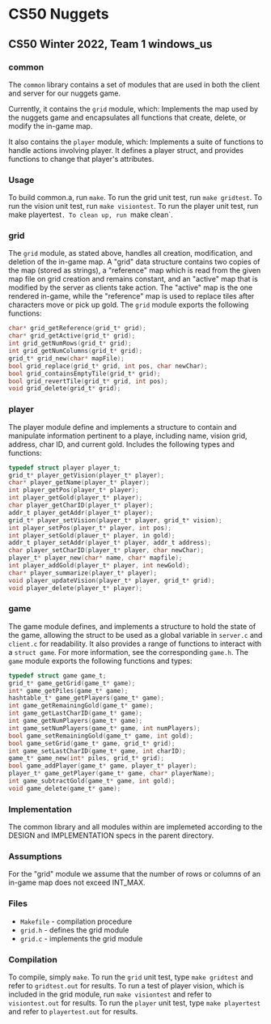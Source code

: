 # CS50 Nuggets
## CS50 Winter 2022, Team 1 windows_us

### common

The `common` library contains a set of modules that are used in both the client and server for our nuggets game. 

Currently, it contains the `grid` module, which: 
Implements the map used by the nuggets game and encapsulates all functions that create, delete, or modify the in-game map.

It also contains the `player` module, which:
Implements a suite of functions to handle actions involving player. It defines a player struct, and provides functions to change that player's attributes.

### Usage

To build common.a, run `make`.
To run the grid unit test, run `make gridtest`.
To run the vision unit test, run `make visiontest`.
To run the player unit test, run  make playertest`.
To clean up, run `make clean`.

### grid

The `grid` module, as stated above, handles all creation, modification, and deletion of the in-game map. A "grid" data structure contains two copies of the map (stored as strings), a "reference" map which is read from the given map file on grid creation and remains constant, and an "active" map that is modified by the server as clients take action. The "active" map is the one rendered in-game, while the "reference" map is used to replace tiles after characters move or pick up gold. The `grid` module exports the following functions:

```c
char* grid_getReference(grid_t* grid);
char* grid_getActive(grid_t* grid);
int grid_getNumRows(grid_t* grid);
int grid_getNumColumns(grid_t* grid);
grid_t* grid_new(char* mapFile);
bool grid_replace(grid_t* grid, int pos, char newChar);
bool grid_containsEmptyTile(grid_t* grid);
bool grid_revertTile(grid_t* grid, int pos);
void grid_delete(grid_t* grid);
```

### player

The player module define and implements a structure to contain and manipulate information pertinent to a playe, including name, vision grid, address, char ID, and current gold. Includes the following types and functions:

```c
typedef struct player player_t;
grid_t* player_getVision(player_t* player);
char* player_getName(player_t* player);
int player_getPos(player_t* player);
int player_getGold(player_t* player);
char player_getCharID(player_t* player);
addr_t player_getAddr(player_t* player);
grid_t* player_setVision(player_t* player, grid_t* vision);
int player_setPos(player_t* player, int pos);
int player_setGold(plauer_t* player, in gold);
addr_t player_setAddr(player_t* player, addr_t address);
char player_setCharID(player_t* player, char newChar);
player_t* player_new(char* name, char* mapfile);
int player_addGold(player_t* player, int newGold);
char* player_summarize(player_t* player);
void player_updateVision(player_t* player, grid_t* grid);
void player_delete(player_t* player);
```

### game

The game module defines, and implements a structure to hold the state of the game, allowing the struct to be used as a global variable in `server.c` and `client.c` for readability. It also provides a range of functions to interact with a `struct game`. For more information, see the corresponding `game.h`. The `game` module exports the following functions and types:

```c
typedef struct game game_t; 
grid_t* game_getGrid(game_t* game);
int* game_getPiles(game_t* game);
hashtable_t* game_getPlayers(game_t* game);
int game_getRemainingGold(game_t* game);
int game_getLastCharID(game_t* game);
int game_getNumPlayers(game_t* game);
int game_setNumPlayers(game_t* game, int numPlayers);
bool game_setRemainingGold(game_t* game, int gold);
bool game_setGrid(game_t* game, grid_t* grid);
int game_setLastCharID(game_t* game, int charID);
game_t* game_new(int* piles, grid_t* grid);
bool game_addPlayer(game_t* game, player_t* player);
player_t* game_getPlayer(game_t* game, char* playerName);
int game_subtractGold(game_t* game, int gold);
void game_delete(game_t* game);

```

### Implementation

The common library and all modules within are implemeted according to the DESIGN and IMPLEMENTATION specs in the parent directory. 

### Assumptions

For the "grid" module we assume that the number of rows or columns of an in-game map does not exceed INT_MAX.

### Files

* `Makefile` - compilation procedure
* `grid.h` - defines the grid module
* `grid.c` - implements the grid module

### Compilation

To compile, simply `make`.
To run the `grid` unit test, type `make gridtest` and refer to `gridtest.out` for results.
To run a test of player vision, which is included in the grid module, run `make visiontest` and refer to `visiontest.out` for results.
To run the `player` unit test, type `make playertest` and refer to `playertest.out` for results.
